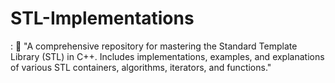 # STL-Implementations
: 📌 "A comprehensive repository for mastering the Standard Template Library (STL) in C++. Includes implementations, examples, and explanations of various STL containers, algorithms, iterators, and functions."
